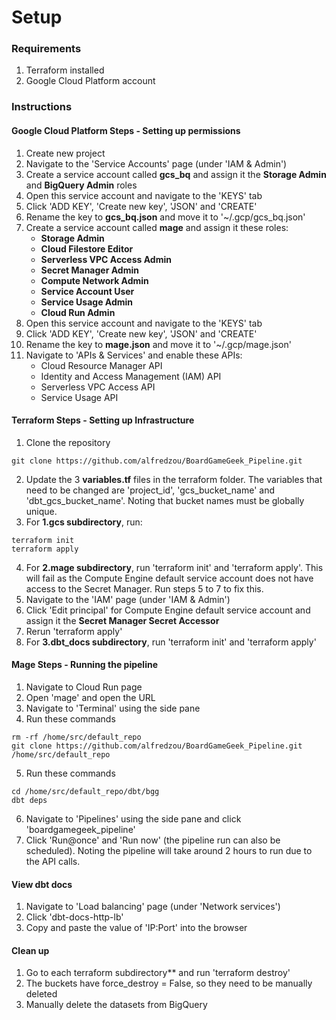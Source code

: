# Setup

### Requirements
1. Terraform installed
2. Google Cloud Platform account

### Instructions
#### Google Cloud Platform Steps - Setting up permissions
1. Create new project
2. Navigate to the 'Service Accounts' page (under 'IAM & Admin')
3. Create a service account called **gcs_bq** and assign it the **Storage Admin** and **BigQuery Admin** roles
4. Open this service account and navigate to the 'KEYS' tab
5. Click 'ADD KEY', 'Create new key', 'JSON' and 'CREATE'
6. Rename the key to **gcs_bq.json** and move it to '~/.gcp/gcs_bq.json'
7. Create a service account called **mage** and assign it these roles: 
    - **Storage Admin**
    - **Cloud Filestore Editor**
    - **Serverless VPC Access Admin**
    - **Secret Manager Admin**
    - **Compute Network Admin**
    - **Service Account User**
    - **Service Usage Admin**
    - **Cloud Run Admin**
8. Open this service account and navigate to the 'KEYS' tab
9. Click 'ADD KEY', 'Create new key', 'JSON' and 'CREATE'
10. Rename the key to **mage.json** and move it to '~/.gcp/mage.json'
11. Navigate to 'APIs & Services' and enable these APIs:
    - Cloud Resource Manager API
    - Identity and Access Management (IAM) API	
    - Serverless VPC Access API
    - Service Usage API

#### Terraform Steps - Setting up Infrastructure
1. Clone the repository
``` terminal
git clone https://github.com/alfredzou/BoardGameGeek_Pipeline.git
```
2. Update the 3 **variables.tf** files in the terraform folder. The variables that need to be changed are 'project_id', 'gcs_bucket_name' and 'dbt_gcs_bucket_name'. Noting that bucket names must be globally unique.
3. For **1.gcs subdirectory**, run:

``` terminal
terraform init
terraform apply
```
4. For **2.mage subdirectory**, run 'terraform init' and 'terraform apply'. This will fail as the Compute Engine default service account does not have access to the Secret Manager. Run steps 5 to 7 to fix this.
5. Navigate to the 'IAM' page (under 'IAM & Admin')
6. Click 'Edit principal' for Compute Engine default service account and assign it the **Secret Manager Secret Accessor**
7. Rerun 'terraform apply'
8. For **3.dbt_docs subdirectory**, run 'terraform init' and 'terraform apply'

#### Mage Steps - Running the pipeline
1. Navigate to Cloud Run page
2. Open 'mage' and open the URL
3. Navigate to 'Terminal' using the side pane
4. Run these commands
``` terminal
rm -rf /home/src/default_repo
git clone https://github.com/alfredzou/BoardGameGeek_Pipeline.git /home/src/default_repo
```
5. Run these commands
``` terminal
cd /home/src/default_repo/dbt/bgg
dbt deps
```
6. Navigate to 'Pipelines' using the side pane and click 'boardgamegeek_pipeline'
7. Click 'Run@once' and 'Run now' (the pipeline run can also be scheduled). Noting the pipeline will take around 2 hours to run due to the API calls.

#### View dbt docs
1. Navigate to 'Load balancing' page (under 'Network services')
2. Click 'dbt-docs-http-lb'
3. Copy and paste the value of 'IP:Port' into the browser

#### Clean up
1. Go to each terraform subdirectory** and run 'terraform destroy'
2. The buckets have force_destroy = False, so they need to be manually deleted
3. Manually delete the datasets from BigQuery
